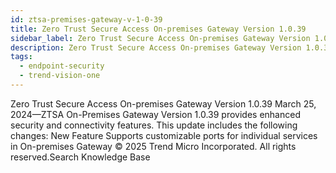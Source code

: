 ```yaml
---
id: ztsa-premises-gateway-v-1-0-39
title: Zero Trust Secure Access On-premises Gateway Version 1.0.39
sidebar_label: Zero Trust Secure Access On-premises Gateway Version 1.0.39
description: Zero Trust Secure Access On-premises Gateway Version 1.0.39
tags:
  - endpoint-security
  - trend-vision-one
---
```


 Zero Trust Secure Access On-premises Gateway Version 1.0.39 March 25, 2024—ZTSA On-Premises Gateway Version 1.0.39 provides enhanced security and connectivity features. This update includes the following changes: New Feature Supports customizable ports for individual services in On-premises Gateway © 2025 Trend Micro Incorporated. All rights reserved.Search Knowledge Base
